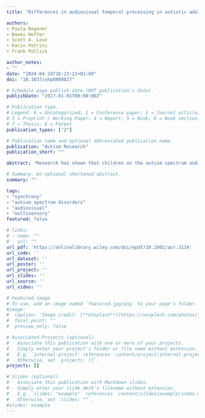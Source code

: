 ```yaml
---
title: "Differences in audiovisual temporal processing in autistic adults are specific to simultaneity judgments"

authors:
- Paula Regener
- Naomi Heffer
- Scott A. Love
- Karin Petrini
- Frank Pollick

author_notes:
- ""
date: "2024-04-24T16:23:21+01:00"
doi: "10.1037/xhp0000827"

# Schedule page publish date (NOT publication's date).
publishDate: "2017-01-01T00:00:00Z"

# Publication type.
# Legend: 0 = Uncategorized; 1 = Conference paper; 2 = Journal article;
# 3 = Preprint / Working Paper; 4 = Report; 5 = Book; 6 = Book section;
# 7 = Thesis; 8 = Patent
publication_types: ["2"]

# Publication name and optional abbreviated publication name.
publication: "Autism Research"
publication_short: ""

abstract: "Research has shown that children on the autism spectrum and adults with high levels of autistic traits are less sensitive to audiovisual asynchrony compared to their neurotypical peers. However, this evidence has been limited to simultaneity judgments (SJ) which require participants to consider the timing of two cues together. Given evidence of partly divergent perceptual and neural mechanisms involved in making temporal order judgments (TOJ) and SJ, and given that SJ require a more global type of processing which may be impaired in autistic individuals, here we ask whether the observed differences in audiovisual temporal processing are task and stimulus specific. We examined the ability to detect audiovisual asynchrony in a group of 26 autistic adult males and a group of age and IQ-matched neurotypical males. Participants were presented with beep-flash, point-light drumming, and face-voice displays with varying degrees of asynchrony and asked to make SJ and TOJ. The results indicated that autistic participants were less able to detect audiovisual asynchrony compared to the control group, but this effect was specific to SJ and more complex social stimuli (e.g., face-voice) with stronger semantic correspondence between the cues, requiring a more global type of processing. This indicates that audiovisual temporal processing is not generally different in autistic individuals and that a similar level of performance could be achieved by using a more local type of processing, thus informing multisensory integration theory as well as multisensory training aimed to aid perceptual abilities in this population."

# Summary. An optional shortened abstract.
summary: ""

tags:
- "synchrony"
- "autism spectrum disorders"
- "audiovisual"
- "multisensory"
featured: false

# links:
# - name: ""
#   url: ""
url_pdf: 'https://onlinelibrary.wiley.com/doi/epdf/10.1002/aur.3134'
url_code: ''
url_dataset: ''
url_poster: ''
url_project: ''
url_slides: ''
url_source: ''
url_video: ''

# Featured image
# To use, add an image named `featured.jpg/png` to your page's folder.
#image:
#  caption: 'Image credit: [**Unsplash**](https://unsplash.com/photos/jdD8gXaTZsc)'
#  focal_point: ""
#  preview_only: false

# Associated Projects (optional).
#   Associate this publication with one or more of your projects.
#   Simply enter your project's folder or file name without extension.
#   E.g. `internal-project` references `content/project/internal-project/index.md`.
#   Otherwise, set `projects: []`.
projects: []

# Slides (optional).
#   Associate this publication with Markdown slides.
#   Simply enter your slide deck's filename without extension.
#   E.g. `slides: "example"` references `content/slides/example/index.md`.
#   Otherwise, set `slides: ""`.
#slides: example
---
```

